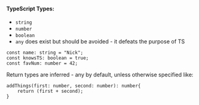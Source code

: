 #### TypeScript Types:

- `string`
- `number`
- `boolean`
- `any` does exist but should be avoided - it defeats the purpose of TS

```
const name: string = "Nick";
const knowsTS: boolean = true;
const favNum: number = 42;
```

Return types are inferred - any by default, unless otherwise specified like:
```
addThings(first: number, second: number): number{
    return (first + second);
}


